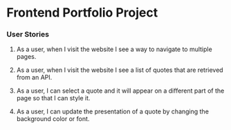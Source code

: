 # Frontend Portfolio Project


### User Stories

1. As a user, when I visit the website I see a way to navigate to multiple pages.

2. As a user, when I visit the website I see a list of quotes that are retrieved from an API.

3.  As a user, I can select a quote and it will appear on a different part of the page so that I can style it.

 4. As a user, I can update the presentation of a quote by changing the background color or font.









